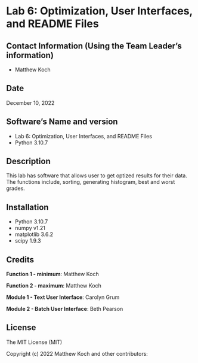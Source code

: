 # Lab 6: Optimization, User Interfaces, and README Files




## Contact Information (Using the Team Leader’s information)
- Matthew Koch 

## Date
December 10, 2022

## Software’s Name and version
- Lab 6: Optimization, User Interfaces, and README Files
- Python 3.10.7

## Description
This lab has software that allows user to get optized results for their data. The functions include, sorting, generating histogram, best and worst grades. 

## Installation
- Python 3.10.7
- numpy v1.21
- matplotlib 3.6.2
- scipy 1.9.3

## Credits 

**Function 1 - minimum**: Matthew Koch

**Function 2 - maximum**: Matthew Koch

**Module 1 - Text User Interface**: Carolyn Grum

**Module 2 - Batch User Interface**: Beth Pearson

## License 
The MIT License (MIT)

Copyright (c) 2022 Matthew Koch and other contributors:



